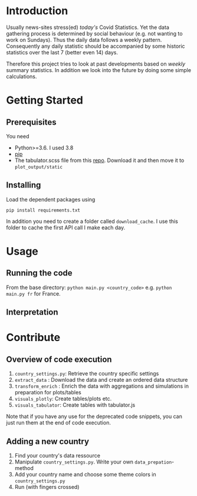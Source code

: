 # Introduction

Usually news-sites stress(ed) _today's_ Covid Statistics. Yet the data gathering process is determined by social behaviour (e.g. not wanting to work on Sundays). Thus the daily data follows a weekly pattern. Consequently any daily statistic should be accompanied by some historic statistics over the last 7 (better even 14) days.

Therefore this project tries to look at past developments based on _weekly_ summary statistics. In addition we look into the future by doing some simple calculations.

# Getting Started

## Prerequisites

You need

- Python>=3.6. I used 3.8
- [pip](https://pypi.org/project/pip/)
- The tabulator.scss file from this [repo](https://github.com/olifolkerd/tabulator/tree/master/src/scss). Download it and then move it to `plot_output/static`

## Installing

Load the dependent packages using

```
pip install requirements.txt
```

In addition you need to create a folder called `download_cache`. I use this folder to cache the first API call I make each day.

# Usage

## Running the code

From the base directory: `python main.py <country_code>` e.g. `python main.py fr` for France.

## Interpretation

# Contribute

## Overview of code execution

1. `country_settings.py`: Retrieve the country specific settings
2. `extract_data` : Download the data and create an ordered data structure
3. `transform_enrich` : Enrich the data with aggregations and simulations in preparation for plots/tables
4. `visuals_plotly`: Create tables/plots etc.
5. `visuals_tabulator`: Create tables with tabulator.js

Note that if you have any use for the deprecated code snippets, you can just run them at the end of code execution.

## Adding a new country

1. Find your country's data ressource
2. Manipulate `country_settings.py`. Write your own `data_prepation`-method
3. Add your country name and choose some theme colors in `country_settings.py`
4. Run (with fingers crossed)
